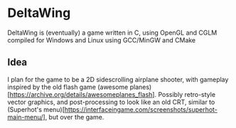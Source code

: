 # DeltaWing
DeltaWing is (eventually) a game written in C, using OpenGL and CGLM compiled for Windows and Linux using GCC/MinGW and CMake

## Idea
I plan for the game to be a 2D sidescrolling airplane shooter, with gameplay inspired by the old flash game (awesome planes)[https://archive.org/details/awesomeplanes_flash].
Possibly retro-style vector graphics, and post-processing to look like an old CRT, similar to (Superhot's menu)[https://interfaceingame.com/screenshots/superhot-main-menu/], but over the game.
